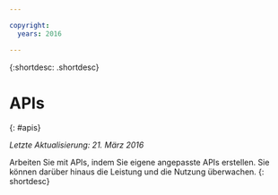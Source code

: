 ```yaml
---

copyright:
  years: 2016

---
```


{:shortdesc: .shortdesc} 


# APIs
{: #apis}

*Letzte Aktualisierung: 21. März 2016*

Arbeiten Sie mit APIs, indem Sie eigene angepasste APIs erstellen. Sie können darüber hinaus die Leistung und die Nutzung überwachen.
{: shortdesc}
